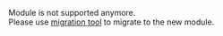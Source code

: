 Module is not supported anymore.  
Please use [migration tool](https://github.com/OnApp/OnApp-CDN-WHMCS-Module/releases) to migrate to the new module.